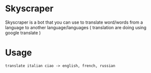 # Skyscraper

Skyscraper is a bot that you can use to translate word/words from a language to another language/languages
    ( translation are doing using google translate )

# Usage

    translate italian ciao -> english, french, russian
